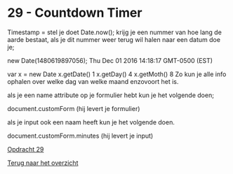 # 29 - Countdown Timer

Timestamp = stel je doet Date.now(); krijg je een nummer van hoe lang de aarde bestaat, als je dit nummer weer terug wil halen naar een datum doe je;

new Date(1480619897056);
Thu Dec 01 2016 14:18:17 GMT-0500 (EST)

var x = new Date
x.getDate()
1
x.getDay()
4
x.getMoth()
8
Zo kun je alle info ophalen over welke dag van welke maand enzovoort het is. 

als je een name attribute op je formulier hebt kun je het volgende doen;

document.customForm
(hij levert je formulier)

als je input ook een naam heeft kun je het volgende doen.

document.customForm.minutes
(hij levert je input)

[Opdracht 29](https://zeijls.github.io/SRPWesBos/29/index-START.html) <br>

[Terug naar het overzicht](https://zeijls.github.io/SRPWesBos/)



